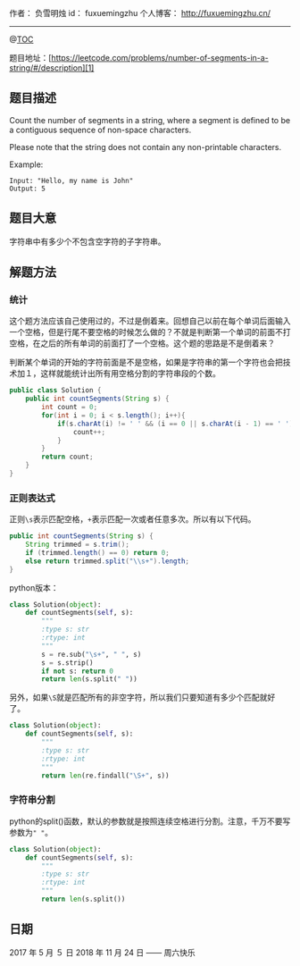 

作者： 负雪明烛
id：	fuxuemingzhu
个人博客：	http://fuxuemingzhu.cn/

---
@[TOC](目录)

题目地址：[https://leetcode.com/problems/number-of-segments-in-a-string/#/description][1]


## 题目描述


Count the number of segments in a string, where a segment is defined to be a contiguous sequence of non-space characters.

Please note that the string does not contain any non-printable characters.

Example:

	Input: "Hello, my name is John"
	Output: 5

## 题目大意

字符串中有多少个不包含空字符的子字符串。

## 解题方法

### 统计

这个题方法应该自己使用过的，不过是倒着来。回想自己以前在每个单词后面输入一个空格，但是行尾不要空格的时候怎么做的？不就是判断第一个单词的前面不打空格，在之后的所有单词的前面打了一个空格。这个题的思路是不是倒着来？

判断某个单词的开始的字符前面是不是空格，如果是字符串的第一个字符也会把技术加１，这样就能统计出所有用空格分割的字符串段的个数。

```java
public class Solution {
    public int countSegments(String s) {
        int count = 0;
        for(int i = 0; i < s.length(); i++){
            if(s.charAt(i) != ' ' && (i == 0 || s.charAt(i - 1) == ' ')){
                count++;
            }
        }
        return count;
    }
}
```

### 正则表达式

正则``\s``表示匹配空格，``+``表示匹配一次或者任意多次。所以有以下代码。

```java
public int countSegments(String s) {
    String trimmed = s.trim();
    if (trimmed.length() == 0) return 0;
    else return trimmed.split("\\s+").length;
}
```

python版本：

```python
class Solution(object):
    def countSegments(self, s):
        """
        :type s: str
        :rtype: int
        """
        s = re.sub("\s+", " ", s)
        s = s.strip()
        if not s: return 0
        return len(s.split(" "))
```

另外，如果``\S``就是匹配所有的非空字符，所以我们只要知道有多少个匹配就好了。

```python
class Solution(object):
    def countSegments(self, s):
        """
        :type s: str
        :rtype: int
        """
        return len(re.findall("\S+", s))
```

### 字符串分割

python的split()函数，默认的参数就是按照连续空格进行分割。注意，千万不要写参数为``" "``。

```python
class Solution(object):
    def countSegments(self, s):
        """
        :type s: str
        :rtype: int
        """
        return len(s.split())
```

## 日期

2017 年 5 月 ５ 日 
2018 年 11 月 24 日 —— 周六快乐

  [1]: https://leetcode.com/problems/number-of-segments-in-a-string/#/description
